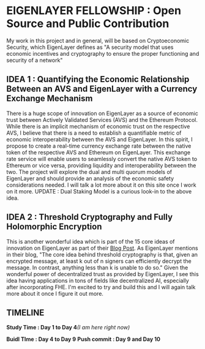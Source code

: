<h1>EIGENLAYER FELLOWSHIP : Open Source and Public Contribution</h1>

My work in this project and in general, will be based on Cryptoeconomic Security, which EigenLayer defines as "A security model that uses economic incentives and cryptography to ensure the proper functioning and security of a network"

<h2>IDEA 1 : Quantifying the Economic Relationship Between an AVS and EigenLayer with a Currency Exchange Mechanism</h2>
There is a huge scope of innovation on EigenLayer as a source of economic trust between Actively Validated Services (AVS) 
and the Ethereum Protocol. While there is an implicit mechanism of economic trust on the respective AVS, 
I believe that there is a need to establish a quantifiable metric of economic interoperability between the AVS and EigenLayer. 
In this spirit, I propose to create a real-time currency exchange rate between the native token of the respective AVS and Ethereum on EigenLayer. This exchange rate service will enable users to seamlessly convert the native AVS token to Ethereum or
vice versa, providing liquidity and interoperability between the two. The project will explore the dual and multi quorum models of EigenLayer and should provide an analysis of the economic safety considerations needed. I will talk a lot more about it on this site once I work on it more. 
UPDATE : Dual Staking Model is a curious look-in to the above idea. 

<h2>IDEA 2 : Threshold Cryptography and Fully Holomorphic Encryption</h2>
This is another wonderful idea which is part of the 15 core ideas of innovation on EigenLayer as part of their  <a href="https://www.blog.eigenlayer.xyz/eigenlayer-universe-15-unicorn-ideas/">Blog Post</a>.
As EigenLayer mentions in their blog, "The core idea behind threshold cryptography is that, given an encrypted message, at least k out of n signers can efficiently decrypt the message. In contrast, anything less than k is unable to do so." Given the wonderful power of decentralized trust as provided by EigenLayer, I see this idea having applications in tons of fields like decentralized AI, especially after incorporating FHE. I'm excited to try and build this and I will again talk more about it once I figure it out more. 


<h2>TIMELINE</h2>
<b>Study Time : Day 1 to Day 4</b><i>(I am here right now)</i>

<b>Buidl TIme : Day 4 to Day 9</b>
<b>Push commit : Day 9 and Day 10</b>

